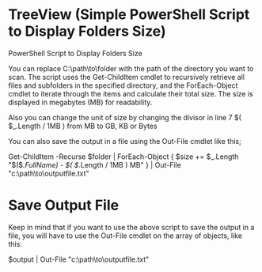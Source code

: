 # TreeView (Simple PowerShell Script to Display Folders Size)

PowerShell Script to Display Folders Size

You can replace C:\path\to\folder with the path of the directory you want to scan. The script uses the Get-ChildItem cmdlet to recursively retrieve all files and subfolders in the specified directory, and the ForEach-Object cmdlet to iterate through the items and calculate their total size. The size is displayed in megabytes (MB) for readability.

Also you can change the unit of size by changing the divisor in line 7 $( $_.Length / 1MB ) from MB to GB, KB or Bytes

You can also save the output in a file using the Out-File cmdlet like this;

Get-ChildItem -Recurse $folder | ForEach-Object {
    $size += $_.Length
    "$($_.FullName) - $( $_.Length / 1MB ) MB"
} | Out-File "c:\path\to\outputfile.txt"

# Save Output File

Keep in mind that if you want to use the above script to save the output in a file, you will have to use the Out-File cmdlet on the array of objects, like this:

$output | Out-File "c:\path\to\outputfile.txt"


